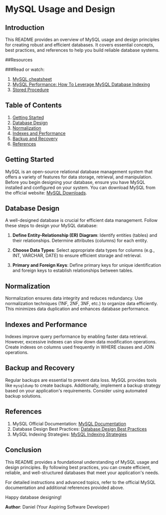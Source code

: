 


# MySQL Usage and Design

## Introduction

This README provides an overview of MySQL usage and design principles for creating robust and efficient databases. It covers essential concepts, best practices, and references to help you build reliable database systems.

##Resources

###Read or watch:

1. [MySQL cheatsheet](https://intranet.alxswe.com/rltoken/8w9di_hk19DIMSBEV3EayQ)
2. [MySQL Performance: How To Leverage MySQL Database Indexing](https://intranet.alxswe.com/rltoken/2GJbZ48zRPA70o2YhTdH7g)
3. [Stored Procedure](https://intranet.alxswe.com/rltoken/K180X2OCzb6gzPngjn-EIg)

## Table of Contents

1. [Getting Started](#getting-started)
2. [Database Design](#database-design)
3. [Normalization](#normalization)
4. [Indexes and Performance](#indexes-and-performance)
5. [Backup and Recovery](#backup-and-recovery)
6. [References](#references)

## Getting Started

MySQL is an open-source relational database management system that offers a variety of features for data storage, retrieval, and manipulation. Before you begin designing your database, ensure you have MySQL installed and configured on your system. You can download MySQL from the official website: [MySQL Downloads](https://dev.mysql.com/downloads/).

## Database Design

A well-designed database is crucial for efficient data management. Follow these steps to design your MySQL database:

1. **Define Entity-Relationship (ER) Diagram**: Identify entities (tables) and their relationships. Determine attributes (columns) for each entity.

2. **Choose Data Types**: Select appropriate data types for columns (e.g., INT, VARCHAR, DATE) to ensure efficient storage and retrieval.

3. **Primary and Foreign Keys**: Define primary keys for unique identification and foreign keys to establish relationships between tables.

## Normalization

Normalization ensures data integrity and reduces redundancy. Use normalization techniques (1NF, 2NF, 3NF, etc.) to organize data efficiently. This minimizes data duplication and enhances database performance.

## Indexes and Performance

Indexes improve query performance by enabling faster data retrieval. However, excessive indexes can slow down data modification operations. Create indexes on columns used frequently in WHERE clauses and JOIN operations.

## Backup and Recovery

Regular backups are essential to prevent data loss. MySQL provides tools like `mysqldump` to create backups. Additionally, implement a backup strategy based on your application's requirements. Consider using automated backup solutions.

## References

1. MySQL Official Documentation: [MySQL Documentation](https://dev.mysql.com/doc/)
2. Database Design Best Practices: [Database Design Best Practices](https://www.smashingmagazine.com/2021/04/database-design-best-practices/)
3. MySQL Indexing Strategies: [MySQL Indexing Strategies](https://severalnines.com/database-blog/mysql-indexing-best-practices)

## Conclusion

This README provides a foundational understanding of MySQL usage and design principles. By following best practices, you can create efficient, reliable, and well-structured databases that meet your application's needs.

For detailed instructions and advanced topics, refer to the official MySQL documentation and additional references provided above.

Happy database designing!

**Author**: Daniel (Your Aspiring Software Developer)

